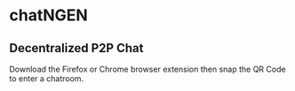 # chatNGEN

## Decentralized P2P Chat
Download the Firefox or Chrome browser extension then snap the QR Code to enter a chatroom.